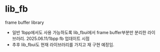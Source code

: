 # lib_fb
frame buffer library

- 일반 1bpp에서도 사용 가능하도록 lib_fbui에서 frame buffer부분만 분리한 라이브러리. 2025.06.11/1bpp fb 업데이트 시점
- 추후 lib_fbui도 현재 라이브러리를 가지고 재 구현 예정임.


